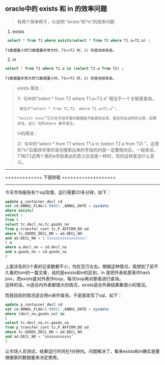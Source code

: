 ## oracle中的 exists 和 in 的效率问题
>有两个简单例子，以说明 “exists”和“in”的效率问题
1. exists
```sql
 select * from T1 where exists(select * from T2 where T1.a=T2.a) ;
```
    T1数据量小而T2数据量非常大时，T1<<T2 时，1) 的查询效率高。    
2. in
```sql
select * from T1 where T1.a in (select T2.a from T2) ;
```
    T1数据量非常大而T2数据量小时，T1>>T2 时，2) 的查询效率高。

> exists 用法：
> 
> 1）句中的“select * from T2 where T1.a=T2.a” 相当于一个关联表查询，
> 
>      相当于“select * from T1,T2  where T1.a=T2.a”；
> 
>     “exists（xxx）”它只在乎括号里的数据能不能查找出来，是否存在这样的记录，如果存在，这1）句的where 条件成立。
>     
> 
> in的用法：
> 
> 2）句中的“select * from T1 where T1.a in (select T2.a from T2) ”，这里的“in”后面括号里的语句搜索出来的字段的内容一定要相对应，一般来说，T1和T2这两个表的a字段表达的意义应该是一样的，否则这样查没什么意义。
> 
---------------------------------------------------------------

+++++++++++++   下面转载  +++++++++++++++++++

---------------------------------------------------------------

今天市场报告有个sql及慢，运行需要20多分钟，如下：
```sql
update p_container_decl cd
set cd.ANNUL_FLAG=\'0001\',ANNUL_DATE = sysdate
where exists(
select 1
from (
select tc.decl_no,tc.goods_no
from p_transfer_cont tc,P_AFFIRM_DO ad
where tc.GOODS_DECL_NO = ad.DECL_NO
and ad.DECL_NO = \'sssssssssssssssss\'
) a
where a.decl_no = cd.decl_no
and a.goods_no = cd.goods_no
)
```
上面涉及的3个表的记录数都不小，均在百万左右。根据这种情况，我想到了前不久看的tom的一篇文章，说的是exists和in的区别，in 是把外表和那表作hash join，而exists是对外表作loop，每次loop再对那表进行查询。    
这样的话，in适合内外表都很大的情况，exists适合外表结果集很小的情况。    

而我目前的情况适合用in来作查询，于是我改写了sql，如下：    
```sql
update p_container_decl cd
set cd.ANNUL_FLAG=\'0001\',ANNUL_DATE = sysdate
where (decl_no,goods_no) in
(
select tc.decl_no,tc.goods_no
from p_transfer_cont tc,P_AFFIRM_DO ad
where tc.GOODS_DECL_NO = ad.DECL_NO
and ad.DECL_NO = ‘ssssssssssss’
)
```
让市场人员测试，结果运行时间在1分钟内。问题解决了，看来exists和in确实是要根据表的数据量来决定使用。